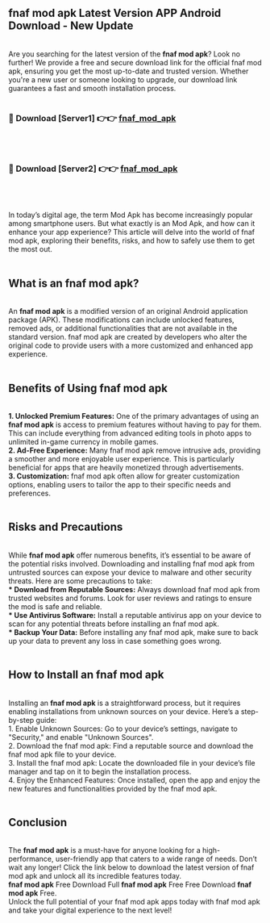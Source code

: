 ## fnaf mod apk Latest Version APP Android Download - New Update
<br>
Are you searching for the latest version of the <strong>fnaf mod apk</strong>? Look no further! We provide a free and secure download link for the official fnaf mod apk, ensuring you get the most up-to-date and trusted version. Whether you're a new user or someone looking to upgrade, our download link guarantees a fast and smooth installation process.
<br>
<br>
<h3>🔴 Download [Server1] 👉👉 <a href="https://modyolo.store/fnaf+mod+apk">fnaf_mod_apk</a></h3><br>
<br>
<h3>🔴 Download [Server2] 👉👉 <a href="https://modyolo.store/fnaf+mod+apk">fnaf_mod_apk</a></h3><br>
<br>
<br>
In today’s digital age, the term Mod Apk has become increasingly popular among smartphone users. But what exactly is an Mod Apk, and how can it enhance your app experience? This article will delve into the world of fnaf mod apk, exploring their benefits, risks, and how to safely use them to get the most out.
<br>
<br>
<h2>What is an fnaf mod apk?</h2>
<br>
An <strong>fnaf mod apk</strong> is a modified version of an original Android application package (APK). These modifications can include unlocked features, removed ads, or additional functionalities that are not available in the standard version. fnaf mod apk are created by developers who alter the original code to provide users with a more customized and enhanced app experience.
<br>
<br>
<h2>Benefits of Using fnaf mod apk</h2>
<br>
<strong> 1. Unlocked Premium Features:</strong> One of the primary advantages of using an <strong>fnaf mod apk</strong> is access to premium features without having to pay for them. This can include everything from advanced editing tools in photo apps to unlimited in-game currency in mobile games.
<br>
<strong> 2. Ad-Free Experience:</strong> Many fnaf mod apk remove intrusive ads, providing a smoother and more enjoyable user experience. This is particularly beneficial for apps that are heavily monetized through advertisements.
<br>
<strong> 3. Customization:</strong> fnaf mod apk often allow for greater customization options, enabling users to tailor the app to their specific needs and preferences.
<br>
<br>
<h2>Risks and Precautions</h2>
<br>
While <strong>fnaf mod apk</strong> offer numerous benefits, it’s essential to be aware of the potential risks involved. Downloading and installing fnaf mod apk from untrusted sources can expose your device to malware and other security threats. Here are some precautions to take:
<br>
<strong> * Download from Reputable Sources:</strong> Always download fnaf mod apk from trusted websites and forums. Look for user reviews and ratings to ensure the mod is safe and reliable.
<br>
<strong> * Use Antivirus Software:</strong> Install a reputable antivirus app on your device to scan for any potential threats before installing an fnaf mod apk.
<br>
<strong> * Backup Your Data:</strong> Before installing any fnaf mod apk, make sure to back up your data to prevent any loss in case something goes wrong.
<br>
<br>
<h2>How to Install an fnaf mod apk</h2>
<br>
Installing an <strong>fnaf mod apk</strong> is a straightforward process, but it requires enabling installations from unknown sources on your device. Here’s a step-by-step guide:
<br>
 1. Enable Unknown Sources: Go to your device’s settings, navigate to "Security," and enable "Unknown Sources".
<br>
 2. Download the fnaf mod apk: Find a reputable source and download the fnaf mod apk file to your device.
<br>
 3. Install the fnaf mod apk: Locate the downloaded file in your device’s file manager and tap on it to begin the installation process.
<br>
 4. Enjoy the Enhanced Features: Once installed, open the app and enjoy the new features and functionalities provided by the fnaf mod apk.
<br>
<br>
<h2><strong>Conclusion</strong></h2>
<br>
The <strong>fnaf mod apk</strong> is a must-have for anyone looking for a high-performance, user-friendly app that caters to a wide range of needs. Don’t wait any longer! Click the link below to download the latest version of fnaf mod apk and unlock all its incredible features today.
<br>
<strong>fnaf mod apk</strong> Free Download Full <strong>fnaf mod apk</strong> Free Free Download <strong>fnaf mod apk</strong> Free.
<br>
Unlock the full potential of your fnaf mod apk apps today with fnaf mod apk and take your digital experience to the next level!